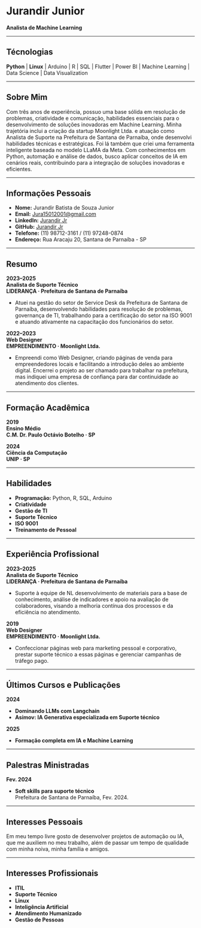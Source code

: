 # Jurandir Junior
**Analista de Machine Learning**

---
## Técnologias

**Python** | **Linux** | Arduino | R | SQL | Flutter | Power BI | Machine Learning | Data Science | Data Visualization


---

## Sobre Mim

Com três anos de experiência, possuo uma base sólida em resolução de problemas, criatividade e comunicação, habilidades essenciais para o desenvolvimento de soluções inovadoras em Machine Learning. Minha trajetória inclui a criação da startup Moonlight Ltda. e atuação como Analista de Suporte na Prefeitura de Santana de Parnaíba, onde desenvolvi habilidades técnicas e estratégicas. Foi lá também que criei uma ferramenta inteligente baseada no modelo LLaMA da Meta. Com conhecimentos em Python, automação e análise de dados, busco aplicar conceitos de IA em cenários reais, contribuindo para a integração de soluções inovadoras e eficientes.

---

## Informações Pessoais

- **Nome:** Jurandir Batista de Souza Junior
- **Email:** Jura15012001@gmail.com
- **LinkedIn:** [Jurandir Jr](https://www.linkedin.com/in/jurandir-jr)
- **GitHub:** [Jurandir Jr](https://github.com/Junior-Jurandir)
- **Telefone:** (11) 98712-3161 / (11) 97248-0874
- **Endereço:** Rua Aracaju 20, Santana de Parnaíba - SP

---

## Resumo

**2023–2025**  
**Analista de Suporte Técnico**  
**LIDERANÇA · Prefeitura de Santana de Parnaíba**  
- Atuei na gestão do setor de Service Desk da Prefeitura de Santana de Parnaíba, desenvolvendo habilidades para resolução de problemas, governança de TI, trabalhando para a certificação do setor na ISO 9001 e atuando ativamente na capacitação dos funcionários do setor.

**2022–2023**  
**Web Designer**  
**EMPREENDIMENTO · Moonlight Ltda.**  
- Empreendi como Web Designer, criando páginas de venda para empreendedores locais e facilitando a introdução deles ao ambiente digital. Encerrei o projeto ao ser chamado para trabalhar na prefeitura, mas indiquei uma empresa de confiança para dar continuidade ao atendimento dos clientes.

---

## Formação Acadêmica

**2019**  
**Ensino Médio**  
**C.M. Dr. Paulo Octávio Botelho · SP**

**2024**  
**Ciência da Computação**  
**UNIP · SP**

---

## Habilidades

- **Programação:** Python, R, SQL, Arduino
- **Criatividade**
- **Gestão de TI**
- **Suporte Técnico**
- **ISO 9001**
- **Treinamento de Pessoal**

---

## Experiência Profissional

**2023–2025**  
**Analista de Suporte Técnico**  
**LIDERANÇA · Prefeitura de Santana de Parnaíba**  
- Suporte à equipe de NL desenvolvimento de materiais para a base de conhecimento, análise de indicadores e apoio na avaliação de colaboradores, visando a melhoria contínua dos processos e da eficiência no atendimento.

**2019**  
**Web Designer**  
**EMPREENDIMENTO · Moonlight Ltda.**  
- Confeccionar páginas web para marketing pessoal e corporativo, prestar suporte técnico a essas páginas e gerenciar campanhas de tráfego pago.

---

## Últimos Cursos e Publicações

**2024**  
- **Dominando LLMs com Langchain**
- **Asimov: IA Generativa especializada em Suporte técnico**

**2025**  
- **Formação completa em IA e Machine Learning**

---

## Palestras Ministradas

**Fev. 2024**  
- **Soft skills para suporte técnico**  
  Prefeitura de Santana de Parnaíba, Fev. 2024.

---

## Interesses Pessoais

Em meu tempo livre gosto de desenvolver projetos de automação ou IA, que me auxiliem no meu trabalho, além de passar um tempo de qualidade com minha noiva, minha família e amigos.

---

## Interesses Profissionais

- **ITIL**
- **Suporte Técnico**
- **Linux**
- **Inteligência Artificial**
- **Atendimento Humanizado**
- **Gestão de Pessoas**
